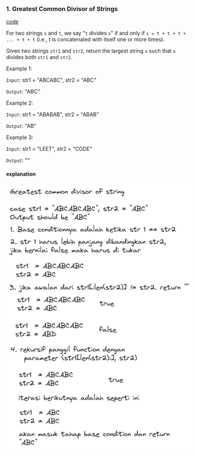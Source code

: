 ### 1. Greatest Common Divisor of Strings

[code](gcd_test.go)

For two strings `s` and `t`, we say "`t` divides `s`" if and only if `s = t + t + t + ... + t + t` (i.e., t is concatenated with itself one or more times).

Given two strings `str1` and `str2`, return the largest string `x` such that `x` divides both `str1` and `str2`.

Example 1:

`Input`: str1 = "ABCABC", str2 = "ABC"

`Output`: "ABC"

Example 2:

`Input`: str1 = "ABABAB", str2 = "ABAB"

`Output`: "AB"

Example 3:

`Input`: str1 = "LEET", str2 = "CODE"

`Output`: ""

#### explanation
![image](assets/greatest-common-divisor-of-strings.png)